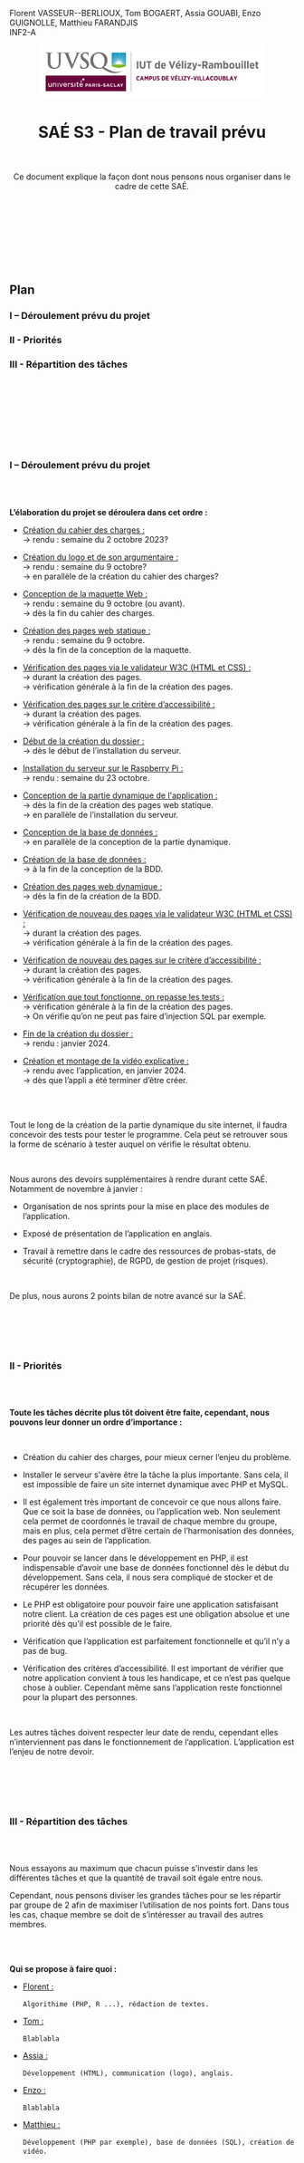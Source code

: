 Florent VASSEUR--BERLIOUX, Tom BOGAERT, Assia GOUABI, Enzo GUIGNOLLE, Matthieu FARANDJIS<br>
INF2-A

<div align="center">
<img height="95" width="400" src="img/IUT_Velizy_Villacoublay_logo_2020_ecran.png" title="logo uvsq vélizy"/>

# SAÉ S3 - Plan de travail prévu

<br><br>
Ce document explique la façon dont nous pensons nous organiser dans le cadre de cette SAÉ.

</div>

<br><br><br><br><br><br><br>

## Plan
### I – Déroulement prévu du projet 
### II - Priorités 
### III - Répartition des tâches

<br><br><br><br><br><br><br>

### I – Déroulement prévu du projet 

<br><br>

<b>L’élaboration du projet se déroulera dans cet ordre : </b>

- <u>Création du cahier des charges :<br></u>
  -> rendu : semaine du 2 octobre 2023?

- <u>Création du logo et de son argumentaire :<br></u>
	-> rendu : semaine du 9 octobre?<br>
	-> en parallèle de la création du cahier des charges?

- <u>Conception de la maquette Web :<br></u>
	-> rendu : semaine du 9 octobre (ou avant).<br>
	-> dès la fin du cahier des charges.

- <u>Création des pages web statique :<br></u>
	-> rendu : semaine du 9 octobre.<br>
	-> dès la fin de la conception de la maquette.

- <u>Vérification des pages via le validateur W3C (HTML et CSS) :<br></u>
	-> durant la création des pages.<br>
	-> vérification générale à la fin de la création des pages.

- <u>Vérification des pages sur le critère d’accessibilité :<br></u>
	-> durant la création des pages.<br>
	-> vérification générale à la fin de la création des pages.

- <u>Début de la création du dossier :<br></u>
	-> dès le début de l’installation du serveur.

- <u>Installation du serveur sur le Raspberry Pi :<br></u>
	-> rendu : semaine du 23 octobre.

- <u>Conception de la partie dynamique de l'application :<br></u>
	-> dès la fin de la création des pages web statique.<br>
	-> en parallèle de l’installation du serveur.

- <u>Conception de la base de données :<br></u>
	-> en parallèle de la conception de la partie dynamique.

- <u>Création de la base de données :<br></u>
	-> à la fin de la conception de la BDD.

- <u>Création des pages web dynamique :<br></u>
	-> dès la fin de la création de la BDD.

- <u>Vérification de nouveau des pages via le validateur W3C (HTML et CSS) :<br></u>
	-> durant la création des pages.<br>
	-> vérification générale à la fin de la création des pages.

- <u>Vérification de nouveau des pages sur le critère d’accessibilité :<br></u>
	-> durant la création des pages.<br>
	-> vérification générale à la fin de la création des pages.

- <u>Vérification que tout fonctionne, on repasse les tests :<br></u>
	-> vérification générale à la fin de la création des pages.<br>
	-> On vérifie qu’on ne peut pas faire d’injection SQL par exemple.

- <u>Fin de la création du dossier :<br></u>
	-> rendu : janvier 2024.

- <u>Création et montage de la vidéo explicative :<br></u>
	-> rendu avec l’application, en janvier 2024.<br>
	-> dès que l’appli a été terminer d’être créer.

<br><br>

Tout le long de la création de la partie dynamique du site internet, il faudra concevoir des tests pour tester le programme. Cela peut se retrouver sous la forme de scénario à tester auquel on vérifie le résultat obtenu. 

<br>

Nous aurons des devoirs supplémentaires à rendre durant cette SAÉ. Notamment de novembre à janvier : 

- Organisation de nos sprints pour la mise en place des modules de l’application.

- Exposé de présentation de l’application en anglais.

- Travail à remettre dans le cadre des ressources de probas-stats, de sécurité (cryptographie), de RGPD, de gestion de projet (risques).

<br>

De plus, nous aurons 2 points bilan de notre avancé sur la SAÉ.

<br><br><br><br>

### II - Priorités 

<br><br>

<b>Toute les tâches décrite plus tôt doivent être faite, cependant, nous pouvons leur donner un ordre d’importance :  </b>

<br>

- Création du cahier des charges, pour mieux cerner l’enjeu du problème. 

- Installer le serveur s'avère être la tâche la plus importante. Sans cela, il est impossible de faire un site internet dynamique avec PHP et MySQL. 

- Il est également très important de concevoir ce que nous allons faire. Que ce soit la base de données, ou l’application web. 
Non seulement cela permet de coordonnés le travail de chaque membre du groupe, mais en plus, cela permet d’être certain de l’harmonisation des données, des pages au sein de l’application. 

- Pour pouvoir se lancer dans le développement en PHP, il est indispensable d’avoir une base de données fonctionnel dès le début du développement. Sans cela, il nous sera compliqué de stocker et de récupérer les données. 

- Le PHP est obligatoire pour pouvoir faire une application satisfaisant notre client. La création de ces pages est une obligation absolue et une priorité dès qu’il est possible de le faire. 

- Vérification que l’application est parfaitement fonctionnelle et qu’il n’y a pas de bug. 

- Vérification des critères d’accessibilité. 
Il est important de vérifier que notre application convient à tous les handicape, et ce n’est pas quelque chose à oublier. Cependant même sans l’application reste fonctionnel pour la plupart des personnes. 

<br>

Les autres tâches doivent respecter leur date de rendu, cependant elles n’interviennent pas dans le fonctionnement de l’application. L’application est l’enjeu de notre devoir. 

<br><br><br><br>

### III - Répartition des tâches

<br><br>

Nous essayons au maximum que chacun puisse s’investir dans les différentes tâches et que la quantité de travail soit égale entre nous. 

Cependant, nous pensons diviser les grandes tâches pour se les répartir par groupe de 2 afin de maximiser l’utilisation de nos points fort. Dans tous les cas, chaque membre se doit de s’intéresser au travail des autres membres. 
 
<br><br>

<b>Qui se propose à faire quoi : </b>

- <u>Florent : </u>

      Algorithime (PHP, R ...), rédaction de textes. 

- <u>Tom : </u>

      Blablabla 

- <u>Assia : </u>

      Développement (HTML), communication (logo), anglais.

- <u>Enzo : </u>

      Blablabla 

- <u>Matthieu : </u>

      Développement (PHP par exemple), base de données (SQL), création de vidéo.

